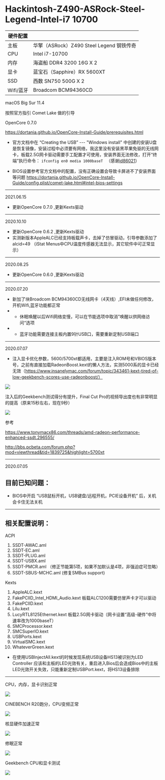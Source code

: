 # Hackintosh-Z490-ASRock-Steel-Legend-Intel-i7 10700

| 硬件配置 ||
|---|----------------------------------|
| 主板  | 华擎（ASRock）Z490 Steel Legend 钢铁传奇 |
|CPU|Intel i7-10700                      |
|内存|海盗船 DDR4 3200 16G X 2|
|显卡|蓝宝石（Sapphire）RX 5600XT|
|SSD|西数 SN750 500G X 2|
|Wifi/蓝牙|Broadcom BCM94360CD|


macOS Big Sur 11.4

按照官方指引 Comet Lake 做的引导

OpenCore 0.7.0 

https://dortania.github.io/OpenCore-Install-Guide/prerequisites.html

* 官方文档中在 “Creating the USB” --- "Windows install" 中创建的安装U盘是恢复镜像，安装过程中必须要有网络，我这里没有安装黑苹果免驱的无线网卡，板载2.5G网卡驱动需要手工配置才可使用，安装界面无法修改，打开“终端”执行命令：
    `ifconfig en0 media 1000baseT ` （感谢[id86021](https://github.com/xiaoyaowx/Hackintosh-Z490-ASRock-Steel-Legend-Intel-10700/issues/2#issue-651397552)）

* BIOS设置参考官方文档中的配置，没有正确设置会导致卡屏进不了安装界面等问题  https://dortania.github.io/OpenCore-Install-Guide/config.plist/comet-lake.html#intel-bios-settings
-------
2021.06.15
* 更新OpenCore 0.7.0 ,更新Kexts驱动
-------
2020.10.10
* 更新OpenCore 0.6.2 ,更新Kexts驱动
* 实测新版本AppleALC已经支持板载声卡，去掉了仿冒驱动，引导参数添加了 alcid=49
（iStat Menus中CPU温度传感器无法显示，其它软件中可正常显示）

-------
2020.08.25
* 更新OpenCore 0.6.0 ,更新Kexts驱动


-------
2020.07.20
* 新加了块Broadcom BCM94360CD无线网卡（4天线）,EFI未做任何修改，开机Wifi,蓝牙功能都正常
* * 休眠唤醒以后Wifi网络变慢，可以在节能选项中取消”唤醒以供网络访问“选项
* * 蓝牙功能需要连接主板内置9针USB口，需要重新定制USB端口


-------
2020.07.07

* 注入显卡优化参数，5600/5700xt都适用，主要是注入ROM号和VBIOS版本号，之前有直接加载RadeonBoost.kext的懒人方法，实测5000系的显卡已经无效（https://www.insanelymac.com/forum/topic/343461-kext-tired-of-low-geekbench-scores-use-radeonboost/）

![](ScreenShot/7.png)

注入后的Geekbench测试得分有提升，Final Cut Pro的视频导出度也有非常明显的提高（原来15秒左右，现在9秒）

![](ScreenShot/6.png)

参考

https://www.tonymacx86.com/threads/amd-radeon-performance-enhanced-ssdt.296555/

http://bbs.pcbeta.com/forum.php?mod=viewthread&tid=1839725&highlight=5700xt

-------
2020.07.05

## 目前已知问题：
* BIOS中开启 “USB鼠标开机，USB键盘/远程开机，PCIE设备开机” 后，关机会卡住无法关机 

-------
## 相关配置说明：
ACPI
1. SSDT-AWAC.aml
2. SSDT-EC.aml
3. SSDT-PLUG.aml
4. SSDT-USBX.aml 
5. SSDT-PMCR.aml （修正节能第5项，如果不加默认是4项，非强迫症可忽略）
6. SSDT-SBUS-MCHC.aml (修复SMBus support) 

Kexts
1. AppleALC.kext
2. FakePCIID_Intel_HDMI_Audio.kext  板载ALC1200需要仿冒声卡才可以驱动
3. FakePCIID.kext
4. Lilu.kext
5. LucyRTL8125Ethernet.kext   板载2.5G网卡驱动（网卡设置“高级-硬件”中将速率改为1000baseT）
6. SMCProcessor.kext
7. SMCSuperIO.kext
8. USBPorts.kext
9. VirtualSMC.kext
10. WhateverGreen.kext

* 在使用USBInjectAll.kext的时候发现系统USB设备HS13被识别为LED Controller 应该和主板的LED光效有关，重启进入Bios后会造成Bios中的主板LED光效开关失效，只能重新定制USBPort.kext，将HS13设备排除


-------
CPU，内存，显卡识别正常

![](ScreenShot/1.png)

CINEBENCH R20跑分，CPU变频正常

![](ScreenShot/2.png)

核显硬件加速正常

![](ScreenShot/3.png)

修眠正常

![](ScreenShot/4.png)


Geekbench CPU和显卡测试

![](ScreenShot/5.png)